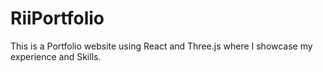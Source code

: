 # RiiPortfolio
This is a Portfolio website using React and Three.js where I showcase my experience and Skills.
